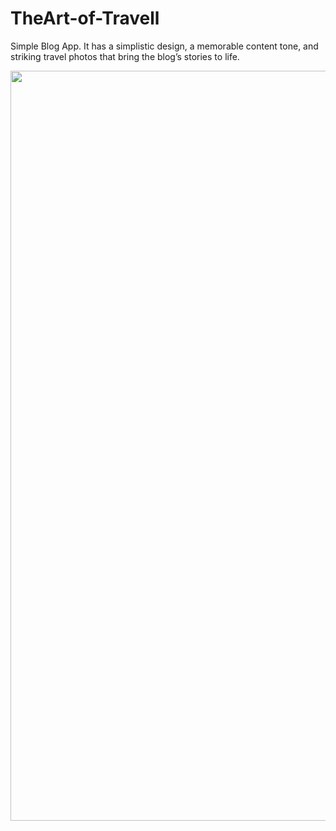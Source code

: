# TheArt-of-Travell

Simple Blog App. It has a simplistic design, a memorable content tone, and striking travel photos that bring the blog’s stories to life.

<div align="center">
  <img src="https://ik.imagekit.io/irinavn2011/native-project.png?updatedAt=1686587400801" width="1200" height="auto"/>
</div>
